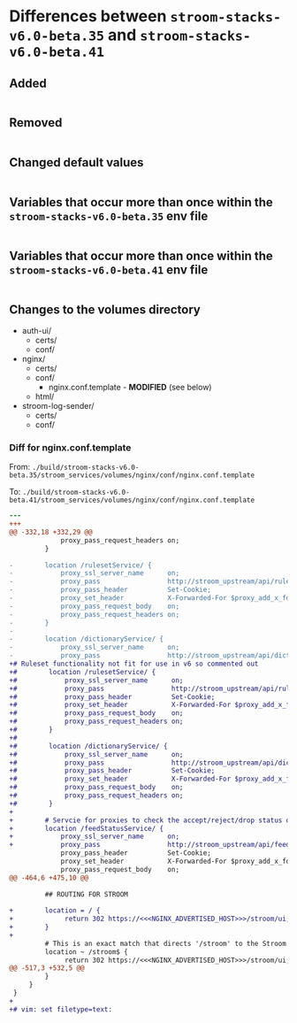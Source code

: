 # Differences between `stroom-stacks-v6.0-beta.35` and `stroom-stacks-v6.0-beta.41`

## Added

```bash
```

## Removed

```bash
```

## Changed default values

```bash
```

## Variables that occur more than once within the `stroom-stacks-v6.0-beta.35` env file

```bash
```

## Variables that occur more than once within the `stroom-stacks-v6.0-beta.41` env file

```bash
```
## Changes to the volumes directory

* auth-ui/
    * certs/
    * conf/
* nginx/
    * certs/
    * conf/
        * nginx.conf.template - **MODIFIED** (see below)
    * html/
* stroom-log-sender/
    * certs/
    * conf/

### Diff for nginx.conf.template

From: `./build/stroom-stacks-v6.0-beta.35/stroom_services/volumes/nginx/conf/nginx.conf.template`

To:   `./build/stroom-stacks-v6.0-beta.41/stroom_services/volumes/nginx/conf/nginx.conf.template`

```diff
--- 
+++ 
@@ -332,18 +332,29 @@
             proxy_pass_request_headers on;
         }
 
-        location /rulesetService/ {
-            proxy_ssl_server_name      on;
-            proxy_pass                 http://stroom_upstream/api/ruleset/;
-            proxy_pass_header          Set-Cookie;
-            proxy_set_header           X-Forwarded-For $proxy_add_x_forwarded_for;
-            proxy_pass_request_body    on;
-            proxy_pass_request_headers on;
-        }
-
-        location /dictionaryService/ {
-            proxy_ssl_server_name      on;
-            proxy_pass                 http://stroom_upstream/api/dictionary/;
+# Ruleset functionality not fit for use in v6 so commented out
+#        location /rulesetService/ {
+#            proxy_ssl_server_name      on;
+#            proxy_pass                 http://stroom_upstream/api/ruleset/;
+#            proxy_pass_header          Set-Cookie;
+#            proxy_set_header           X-Forwarded-For $proxy_add_x_forwarded_for;
+#            proxy_pass_request_body    on;
+#            proxy_pass_request_headers on;
+#        }
+#
+#        location /dictionaryService/ {
+#            proxy_ssl_server_name      on;
+#            proxy_pass                 http://stroom_upstream/api/dictionary/;
+#            proxy_pass_header          Set-Cookie;
+#            proxy_set_header           X-Forwarded-For $proxy_add_x_forwarded_for;
+#            proxy_pass_request_body    on;
+#            proxy_pass_request_headers on;
+#        }
+
+        # Servcie for proxies to check the accept/reject/drop status of a feed
+        location /feedStatusService/ {
+            proxy_ssl_server_name      on;
+            proxy_pass                 http://stroom_upstream/api/feedStatus/;
             proxy_pass_header          Set-Cookie;
             proxy_set_header           X-Forwarded-For $proxy_add_x_forwarded_for;
             proxy_pass_request_body    on;
@@ -464,6 +475,10 @@
 
         ## ROUTING FOR STROOM
 
+        location = / {
+             return 302 https://<<<NGINX_ADVERTISED_HOST>>>/stroom/ui;
+        }
+
         # This is an exact match that directs '/stroom' to the Stroom UI...
         location ~ /stroom$ {
              return 302 https://<<<NGINX_ADVERTISED_HOST>>>/stroom/ui;
@@ -517,3 +532,5 @@
         }
     }
 }
+
+# vim: set filetype=text:
```
